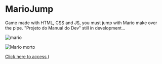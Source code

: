# MarioJump
Game made with  HTML, CSS and JS, you must jump with Mario make over the pipe. "Projeto do Manual do Dev" 
still in development...

![mario](https://user-images.githubusercontent.com/81423690/175833845-102e1e4b-21d8-47e0-9deb-2e24739a7821.jpg)


![Mario morto](https://user-images.githubusercontent.com/81423690/175833832-2c9c6eac-ccd7-402d-8da4-71d2a5e2b4e1.jpg)


[Click here to access
](https://diegoestefano.github.io/MarioJump/))
